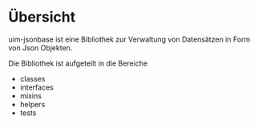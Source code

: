 # Übersicht

uim-jsonbase ist eine Bibliothek zur Verwaltung von Datensätzen in Form von Json Objekten.

Die Bibliothek ist aufgeteilt in die Bereiche

- classes
- interfaces
- mixins
- helpers
- tests
